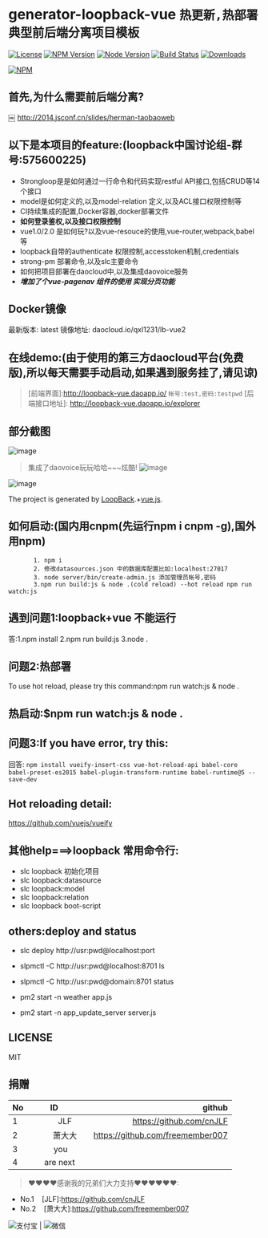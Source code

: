 # generator-loopback-vue ``热更新,热部署 典型前后端分离项目模板``
[![License][license-img]][license-url]
[![NPM Version][npm-img]][npm-url]
[![Node Version][node-image]][node-url]
[![Build Status][travis-img]][travis-url]
[![Downloads][downloads-image]][downloads-url]

[![NPM](https://nodei.co/npm/generator-loopback-vue.png?downloads=true&stars=true)](https://nodei.co/npm/generator-loopback-vue/)

[travis-img]: https://travis-ci.org/qxl1231/generator-loopback-vue.svg?branch=master
[travis-url]: https://travis-ci.org/qxl1231/generator-loopback-vue
[npm-img]: https://img.shields.io/npm/v/generator-loopback-vue.svg
[npm-url]: https://npmjs.org/package/generator-loopback-vue
[david-img]: https://img.shields.io/david/qxl1231/generator-loopback-vue.svg
[david-url]: https://david-dm.org/qxl1231/generator-loopback-vue
[downloads-image]: https://img.shields.io/npm/dm/generator-loopback-vue.svg
[downloads-url]: https://npmjs.org/package/generator-loopback-vue
[license-img]: http://img.shields.io/badge/license-MIT-green.svg
[license-url]: http://opensource.org/licenses/MIT
[node-image]: https://img.shields.io/badge/node.js-v4.0.0-blue.svg
[node-url]: http://nodejs.org/download/

## 首先,为什么需要前后端分离?
￼
 http://2014.jsconf.cn/slides/herman-taobaoweb

## 以下是本项目的feature:(loopback中国讨论组-群号:575600225)
- Strongloop是是如何通过一行命令和代码实现restful API接口,包括CRUD等14个接口
- model是如何定义的,以及model-relation 定义,以及ACL接口权限控制等
- CI持续集成的配置,Docker容器,docker部署文件
- **如何登录鉴权,以及接口权限控制**
- vue1.0/2.0 是如何玩?以及vue-resouce的使用,vue-router,webpack,babel等
- loopback自带的authenticate 权限控制,accesstoken机制,credentials
- strong-pm 部署命令,以及slc主要命令
- 如何把项目部署在daocloud中,以及集成daovoice服务
- ***增加了个vue-pagenav 组件的使用 实现分页功能***


## Docker镜像 
最新版本: latest
镜像地址: daocloud.io/qxl1231/lb-vue2

## 在线demo:(由于使用的第三方daocloud平台(免费版),所以每天需要手动启动,如果遇到服务挂了,请见谅)
> [前端界面]:http://loopback-vue.daoapp.io/   ```帐号:test,密码:testpwd```
>[后端接口地址]: http://loopback-vue.daoapp.io/explorer


## 部分截图
![image](https://cloud.githubusercontent.com/assets/8305742/17387903/810c8b16-5a2a-11e6-862a-9306067bfc34.png)
> 集成了daovoice玩玩哈哈~~~炫酷!
![image](./daovoice.png)

![image](https://cloud.githubusercontent.com/assets/8305742/17387949/dce5d7d0-5a2a-11e6-9e1d-5fe93b2924b2.png)

The project is generated by [LoopBack](http://loopback.io).+[vue.js](http://vuejs.org).

## 如何启动:(国内用cnpm(先运行npm i cnpm -g),国外用npm)
```   
       1. npm i   
       2. 修改datasources.json 中的数据库配置比如:localhost:27017
       3. node server/bin/create-admin.js 添加管理员帐号,密码
       3.npm run build:js & node .(cold reload) --hot reload npm run watch:js
```

## 遇到问题1:loopback+vue 不能运行
答:1.npm install   2.npm run build:js  3.node .

## 问题2:热部署
To use hot reload, please try this command:npm run watch:js & node .

## 热启动:$npm run watch:js & node .

 
## 问题3:If you have error, try this:
回答:
` npm install
  vueify-insert-css vue-hot-reload-api
  babel-core babel-preset-es2015
  babel-plugin-transform-runtime babel-runtime@5
  --save-dev `
 
  
## Hot reloading detail: 
https://github.com/vuejs/vueify

## 其他help===>loopback 常用命令行:
 - slc loopback 初始化项目
 - slc loopback:datasource
 - slc loopback:model
 - slc loopback:relation
 - slc loopback boot-script


## others:deploy and status

 - slc deploy http://usr:pwd@localhost:port  
 - slpmctl -C http://usr:pwd@localhost:8701 ls   

 - slpmctl -C http://usr:pwd@domain:8701 status 

 - pm2 start -n weather app.js

 - pm2 start -n app_update_server server.js

## LICENSE

MIT



## 捐赠
| No        | ID           | github  |
| ------------- |:-------------:| -----:|
| 1     | JLF | https://github.com/cnJLF |
| 2     | 萧大大 | https://github.com/freemember007 |
| 3      | you      |    |
| 4 | are next      |     |

> ❤❤❤❤感谢我的兄弟们大力支持❤❤❤❤❤❤:
- No.1    [JLF]:https://github.com/cnJLF
- No.2    [萧大大]:https://github.com/freemember007


![支付宝](./alipay.jpeg) | ![微信](./Wechat.jpeg)
